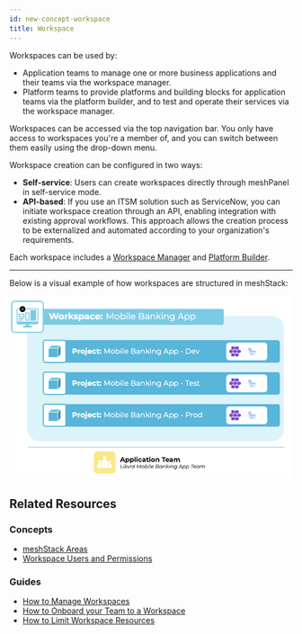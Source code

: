 ```yaml
---
id: new-concept-workspace
title: Workspace
---
```


Workspaces can be used by:

- Application teams to manage one or more business applications and their teams via the workspace manager.
- Platform teams to provide platforms and building blocks for application teams via the platform builder, and to test and operate their services via the workspace manager.

Workspaces can be accessed via the top navigation bar. You only have access to workspaces you're a member of, and you can switch between them easily using the drop-down menu.

Workspace creation can be configured in two ways:

- **Self-service**: Users can create workspaces directly through meshPanel in self-service mode.
- **API-based**: If you use an ITSM solution such as ServiceNow, you can initiate workspace creation through an API, enabling integration with existing approval workflows. This approach allows the creation process to be externalized and automated according to your organization's requirements.

Each workspace includes a [Workspace Manager](new-concept-meshstackareas#workspace-manager) and [Platform Builder](new-concept-meshstackareas#platform-builder).

---
Below is a visual example of how workspaces are structured in meshStack:

![Workspace concept diagram](./assets/new_concept/concept_workspace.png)

## Related Resources

### Concepts

- [meshStack Areas](./new-concept-meshstackareas)
- [Workspace Users and Permissions](./new-concept-users-and-groups#workspace-users-and-permissions)

### Guides

- [How to Manage Workspaces](./new-guide-how-to-manage-a-workspace)
- [How to Onboard your Team to a Workspace](./new-guide-how-to-onboard-your-team)
- [How to Limit Workspace Resources](./new-guide-how-to-limit-workspace-resources)

